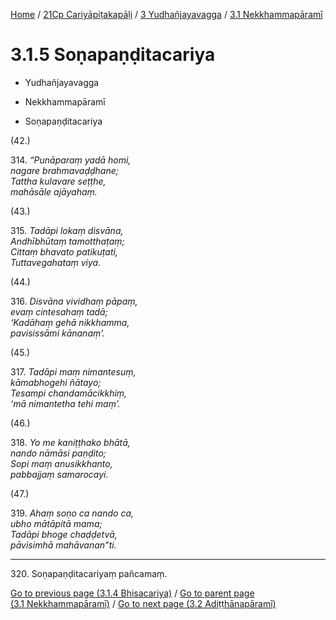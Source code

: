 
[Home](/) / [21Cp Cariyāpiṭakapāḷi](../...md) / [3 Yudhañjayavagga](...md) / [3.1 Nekkhammapāramī](../21Cp/3/3.1.md)

# 3.1.5 Soṇapaṇḍitacariya

* Yudhañjayavagga

* Nekkhammapāramī

* Soṇapaṇḍitacariya

(42.)

314\. _“Punāparaṃ yadā homi,_  
_nagare brahmavaḍḍhane;_  
_Tattha kulavare seṭṭhe,_  
_mahāsāle ajāyahaṃ._  


(43.)

315\. _Tadāpi lokaṃ disvāna,_  
_Andhībhūtaṃ tamotthaṭaṃ;_  
_Cittaṃ bhavato patikuṭati,_  
_Tuttavegahataṃ viya._  


(44.)

316\. _Disvāna vividhaṃ pāpaṃ,_  
_evaṃ cintesahaṃ tadā;_  
_‘Kadāhaṃ gehā nikkhamma,_  
_pavisissāmi kānanaṃ’._  


(45.)

317\. _Tadāpi maṃ nimantesuṃ,_  
_kāmabhogehi ñātayo;_  
_Tesampi chandamācikkhiṃ,_  
_‘mā nimantetha tehi maṃ’._  


(46.)

318\. _Yo me kaniṭṭhako bhātā,_  
_nando nāmāsi paṇḍito;_  
_Sopi maṃ anusikkhanto,_  
_pabbajjaṃ samarocayi._  


(47.)

319\. _Ahaṃ soṇo ca nando ca,_  
_ubho mātāpitā mama;_  
_Tadāpi bhoge chaḍḍetvā,_  
_pāvisimhā mahāvanan”ti._  


---

320\. Soṇapaṇḍitacariyaṃ pañcamaṃ.



[Go to previous page (3.1.4 Bhisacariya)](3.1.4.md) / [Go to parent page (3.1 Nekkhammapāramī)](../21Cp/3/3.1.md) / [Go to next page (3.2 Adiṭṭhānapāramī)](../3.2.md)



